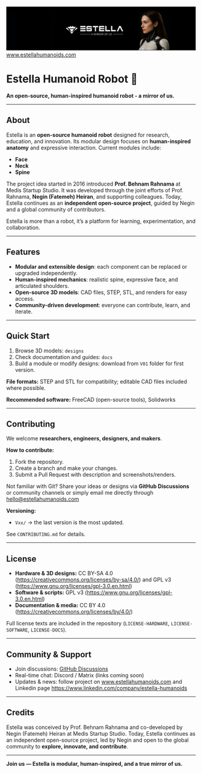 <!-- Banner image -->
![Estella Banner](docs/banner.png)
www.estellahumanoids.com

# Estella Humanoid Robot 🤖
**An open-source, human-inspired humanoid robot - a mirror of us.**

---

## About
Estella is an **open-source humanoid robot** designed for research, education, and innovation. Its modular design focuses on **human-inspired anatomy** and expressive interaction. Current modules include:

- **Face**
- **Neck**  
- **Spine**

The project idea started in 2016 introduced **Prof. Behnam Rahnama** at Medis Startup Studio. It was developed through the joint efforts of Prof. Rahnama, **Negin (Fatemeh) Heiran**, and supporting colleagues. Today, Estella continues as an **independent open-source project**, guided by Negin and a global community of contributors.

Estella is more than a robot, it’s a platform for learning, experimentation, and collaboration.

---

## Features
- **Modular and extensible design**: each component can be replaced or upgraded independently.  
- **Human-inspired mechanics**: realistic spine, expressive face, and articulated shoulders.  
- **Open-source 3D models**: CAD files, STEP, STL, and renders for easy access.  
- **Community-driven development**: everyone can contribute, learn, and iterate.

---

## Quick Start
1. Browse 3D models: `designs`
2. Check documentation and guides: `docs`
3. Build a module or modify designs: download from `V01` folder for first version.

**File formats:** STEP and STL for compatibility; editable CAD files included where possible.

**Recommended software:** FreeCAD (open-source tools), Solidworks

---

## Contributing
We welcome **researchers, engineers, designers, and makers**.  

**How to contribute:**
1. Fork the repository.  
2. Create a branch and make your changes.  
3. Submit a Pull Request with description and screenshots/renders.  

Not familiar with Git? Share your ideas or designs via **GitHub Discussions** or community channels or simply email me directly through hello@estellahumanoids.com

**Versioning:**  
- `Vxx/` → the last version is the most updated.

See `CONTRIBUTING.md` for details.

---

## License
- **Hardware & 3D designs:** CC BY-SA 4.0 (https://creativecommons.org/licenses/by-sa/4.0/) and GPL v3 (https://www.gnu.org/licenses/gpl-3.0.en.html)
- **Software & scripts:** GPL v3 (https://www.gnu.org/licenses/gpl-3.0.en.html)
- **Documentation & media:** CC BY 4.0 (https://creativecommons.org/licenses/by/4.0/)

Full license texts are included in the repository (`LICENSE-HARDWARE`, `LICENSE-SOFTWARE`, `LICENSE-DOCS`).

---

## Community & Support
- Join discussions: [GitHub Discussions](#)  
- Real-time chat: Discord / Matrix (links coming soon)  
- Updates & news: follow project on www.estellahumanoids.com and Linkedin page https://www.linkedin.com/company/estella-humanoids

---

## Credits
Estella was conceived by Prof. Behnam Rahnama and co-developed by Negin (Fatemeh) Heiran at Medis Startup Studio. Today, Estella continues as an independent open-source project, led by Negin and open to the global community to **explore, innovate, and contribute**.

---

**Join us — Estella is modular, human-inspired, and a true mirror of us.**
